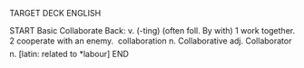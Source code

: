 TARGET DECK
ENGLISH

START
Basic
Collaborate
Back: v. (-ting) (often foll. By with) 1 work together. 2 cooperate with an enemy.  collaboration n. Collaborative adj. Collaborator n. [latin: related to *labour]
END
